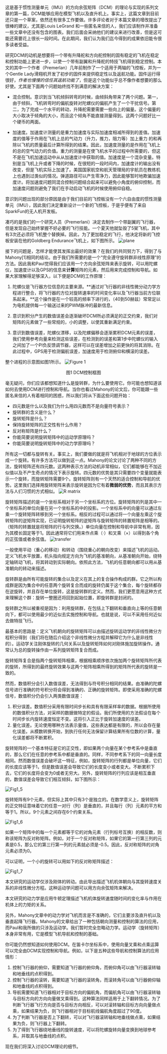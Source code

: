 这是基于惯性测量单元（IMU）的方向余弦矩阵（DCM）的理论与实现的系列文章的第一篇，DCM能够应用在模型飞机以及直升机上。事实上，这篇文章到目前还只是一个草案，依然还有很多工作要做。许多评论者对于本篇文章的增改提出了很棒的建议，尤其是Louis LeGrand 和一些匿名来信的人，我们应该制作并准备一些文章中还没有包含的图表。我们后面会采纳他们的建议来进行改善，但是这可能还需要花上很长一段时间。在此期间，我们认为我们迄今得到的成果依旧能令很多读者受益。

研究DCM的动机是想要将一个带有升降舵和方向舵控制的固有稳定的飞机在稳定和控制功能上更进一步，以使一个带有副翼和升降舵的特技飞机得到稳定控制。本文的其中一个作者（Premerlan）几年前制作了一个适用于两轴的飞控板，并为一个Gentle Lady滑翔机开发了初步的固件来提供稳定性以及返航功能。固件运行得很好，*作者也慢慢的信任其返航功能了*，但是这个功能似乎总不像作者想要的那么好使。尤其是下面两个问题始终找不到满意的解决方案：

* 混合控制。意识到当飞机倾斜转弯的时候，由倾斜角带来了两个问题。第一，由于倾斜，飞机转弯时的偏航旋转对陀螺仪的偏航产生了一个干扰信号。第二，为了完成一个水平的转动，升降舵需要需要一些向上的偏量。这个偏量的大小取决于倾角的大小，而且这个倾角不能直接测量得到。这两个问题好比一个硬币的两面。

* 加速度。加速度计测量的是重力加速度与实际加速度相减所得到的差值。加速度的值等于作用在飞机上总的气动力（升力，推力，阻力等）加上重力 的和再除以飞机的质量最后计算所得到的结果。因此，加速度测量的是作用在飞机上的总的空气动力的负值。重力的测量是在使飞机水平的过程中所需要的，但这不是在飞机加速运动中从从加速度计中获取的值。加速度是一个混杂变量。特别是当飞机上升或者下降的时候，在很短的一段时间内，加速度计的输出没有改变，但是飞机实际上加速了。美国国家航空和航天管理局的宇航员在教练机上也遇到过类似的情况。弹道路径可以产生零净力，因此能够暂时地欺骗加速度计。将加速度问题同混合控制问题结合起来可以避免小角度的俯仰控制，而加速度问题则避免了我们在手动启动飞机的时候使用俯仰自稳。

意识到问题出现的部分原因是由于我们目前的飞控板没有一个六自由度的惯性测量单元（IMU），因此我们决定重新设计一个新的飞控板，于是乎便有了来自SparkFun的无人机开发板。

凑巧的是我们的一个研究人员（Premerlani）决定去制作一个带副翼的飞行器，但是发现自己始终掌握不好必要的飞行技能。一个夏天他就坠毁了5架飞机，其中有3次还必须将飞机整个替换掉。因此，为了更加稳定的飞行，他决定将新的飞控板安装在他的Goldberg Endurance飞机上，如下图所示。
![plane](http://i.imgur.com/twFeQru.jpg)
  
接下的问题是，怎样才能使其发挥出最好的效果？在我们的共同努力下，得到了与Mahony[1]相同的结论。由于我们所需要的是一个“完全遵守旋转群非线性原理”的方法。因此我和Paul觉得我们应该用一个方向余弦矩阵来表示旋转，可以用陀螺仪，加速度计以及GPS的信息来**计算**矩阵的元素，然后用来完成控制和导航。如果大家理解得足够深入，以下便是DCM的工作原理：

  1. 陀螺仪是飞行器方位信息的主要来源。**通过对飞行器的非线性微分动力学方程进行整合，将飞行器的方位对旋转速率的时间变化率以及飞行器当前方位联系起来。**这个操作是在一个较高的频率下进行的，（40到50赫兹）常常足以为电机提供每一个输送过来的PWM脉冲的最新信息。
  
  2. 意识到积分产生的数值误差会逐渐破坏DCM所必须满足的正交约束，我们对矩阵的元素做了一些常规的，小的调整，以使其重新满足约束。
  
  3. 意识到数值误差，陀螺仪漂移，以及陀螺偏移会逐渐累积DCM元素的误差，我们使用参考向量来检测这些误差，在检测到的误差和第1步中陀螺仪的输入之间加了一个PI负反馈调节器，这样可以在误差增加之前更快的将其消除。在此过程中，GPS用于检测偏航误差，加速度用于检测俯仰和横滚的误差。

整个进程的示意图如图1所示。
![Figure 1](http://i.imgur.com/V48Y1B0.png)
<center> 图1 DCM控制框图 </center>

毫无疑问，你们应该都想知道什么是旋转群，为什么要使用它。你可能也想知道该如何去使用DCM进行控制和导航。当你也看过Mahony的论文后，你可能跟一些匿名来信的人有着相同的困惑，所以我们将从下面这些问题开始：

* 四元数是什么以及我们为什么用四元数而不是向量符号表示？
* 旋转群的含义是什么？
* 旋转矩阵是什么？
* 保持旋转矩阵的正交性有什么作用？
* 反对称矩阵是什么？
* 你能简要说明旋转矩阵中的运动学原理吗？
* 你能简要说明旋转矩阵中的动力学原理吗？

所有这一切都与旋转有关。事实上，我们要做的就是将飞机相对于地球的方位表示成一个旋转。有许多方法可以做到这一点。Mahony的论文讨论了两种不同的方法，旋转矩阵还有四元数。这两种表示方法的动机非常相似，它们都能够在不加近似值以及不产生奇点的情况下表示旋转。四元数的优势是其只需要四个变量就能表示一个旋转，而旋转矩阵需要9个。旋转矩阵则有一个天然的适合控制和导航的优势。这里我们选择用旋转矩阵来表示旋转是因为它有着**微弱的优势**，而且其表示方法与人们习惯的方式相似。
![R matrix](http://i.imgur.com/lAHKdRR.png)

旋转矩阵描述的是一个坐标系相对于另一个坐标系的方位。旋转矩阵的列是其中一个坐标系的单位向量在另一个坐标系的中的投影。一个坐标系中的向量可以通过左乘一个旋转矩阵转移到另一个坐标系。相反的过程可以通过将一个向量左乘这个旋转矩阵的逆矩阵实现，已证明旋转矩阵的逆矩阵与旋转矩阵的转置矩阵是相等的。（矩阵的转置就是将矩阵的行与列交换。）单位向量在控制和导航中非常有用，因为其模长固定等于1。因此通常将它们用来作点乘（·）和叉乘（×）以得到各个角的正弦值或者余弦值。
![transfer](http://i.imgur.com/SElkvQ6.png)

一般使用平动（重心的移动）和转动（围绕重心的朝向改变）来描述飞机的运动。定义飞机水平放置，机头指向规定方向为飞机的基准朝向，从基准朝向开始，绕特定轴转动飞机，将其转动到实际朝向。依照此方法，飞机的任意朝向都可以用从基准朝向的转动来描述。

旋转群是由所有可能旋转的集合以及定义在其上的复合操作构成的群。它之所以构成群是因为集合中的任意两个旋转复合而成的旋转仍属于这个集合，每个旋转都存在逆旋转，并且存在单位旋转，这是旋转群的定义。然而，我们更愿意用这种方式来理解这个群：旋转一整圈还将回到起始位置，即旋转群是封闭的。

旋转群之所以被重视是因为：利用旋转群，在包括上下翻转和垂直向上等的任意朝向下，都可以使用最少的近似去实施控制和导航。也就是说，可以不采用任何近似去做特技飞行。

最基本的思路是：定义飞机朝向的旋转矩阵可以由描述旋转运动学的非线性微分方程积分得到（我们将在随后介绍这个非线性微分方程并解释它为什么是非线性的）。运动学关注刚体旋转的几何关系以及旋转矩阵如何对刚体施加旋转操作。通常认为总的旋转操作由一系列旋转矩阵复合而成。

旋转矩阵复合是指两个旋转矩阵相乘，根据相乘顺序依次施加两个旋转矩阵所代表的旋转，所得到的最终旋转效果与这两个矩阵相乘所得到的矩阵所代表的旋转是一致的。

然而，数值积分会引入数值误差，无法得到与符号积分相同的结果。由准确的陀螺信号进行准确的符号积分将会得到准确的、正确的旋转矩阵。即使采用准确的陀螺信号，数值积分仍会引入两类数值误差：

1. 积分误差。数值积分采用有限时间步长和具有有限采样率的数据。根据所使用的数值积分方法，对采样的数据做特定的假设。我们所使用的方法假设在每个时间步长内旋转速度恒定不变。这将引入正比于旋转加速度的误差。
2. 量化误差。无论使用哪种方法表示量值，这些表达都是有限的，所以会存在量化误差。从模数转换开始，到执行任何无法保留计算结果所有位数的计算，量化误差都将不断累积。

旋转矩阵的一个基本特征是它的正交性，即如果两个向量在某个参考系中是垂直的，那么它们在任意的参考系中都是垂直的。同样，不同参考系下的同一向量长度相同。然而数值误差会破坏这一特征，例如，旋转矩阵的行列都是单位向量，它们的长度应该等于1，但是数值误差会导致它们的长度变小或者变大。不断累积下去，它们的长度将会变为0或者无穷大。另外，旋转矩阵的行列应该是相互垂直的，数值误差会导致它们相互倾斜，如下图所示：

![Fig1_5](../images/Fig1_5.png)

旋转矩阵有9个元素，但实际上其中只有3个是独立的。在数学意义上，旋转矩阵的正交特征意味着它的任意一对行（列）是垂直的，并且每行（列）元素的平方和等于1。所以，9个元素之间存在6个约束关系。

![Fig1_6](../images/Fig1_6.png)

如果一个矩阵中的每一个元素都等于它的对角元素（行列标号互换）的相反数，则称该矩阵为反对称矩阵。例如，对于一个反对称矩阵，如果它的第一行第三列的元素是0.5，那么它的第三行第一列的元素就必须是-0.5。因此，反对称矩阵的对角元素必须为0。

可以证明，一个小的旋转可以用如下的反对称矩阵描述：

![Fig1_7](../images/Fig1_7.png)

本文研究的运动学仅涉及刚体的转动。由此导出描述飞机机体朝向与其旋转速度关系的非线性微分方程。这种运动学问题可以用方向余弦矩阵来解决。

本文研究的动力学是应用牛顿定理描述飞机机体旋转速度随时间的变化率与作用在机体上的力矩的关系。

另外，Mahony文章中的动力学对飞机而言是不准确的，它们主要涉及直升机以及垂直起降飞行器。Mahony的文章给出了一种包括朝向测量和控制的算法的应用，而Paul和我所做的只涉及运动学。我们暂时完全忽略动力学。运动学（旋转矩阵）本身非常有用，它是模型飞机导航和控制的基础。

你可能仍然想知道如何使用DCM。在笛卡尔坐标系中，使用向量叉乘和点乘运算可以完全由DCM实现控制和导航。例如，以下是五种这些导航和控制算法的应用情形：

1. 控制飞行器的俯仰，需要知道飞行器的俯仰角，而俯仰角可以由飞行器滚转轴和地垂线的点积得到。
2. 控制飞行器的滚转，需要知道飞行器的滚转角，而滚转角可以由飞行器俯仰轴和地垂线的点积得到。
3. 导航需要知道飞行器相对于目标方向的偏航角，而偏航角可以由飞行器滚转轴与目标方向的方向向量做叉乘得到。这种算法同样适用于上下翻转情况。为了判断飞行器飞行方向是否与目标方向相反，可以对滚转轴和目标方向向量做点乘，如果结果为负，则飞行器相对于目标航线偏航角度超过了90度。
4. 为了判断飞行器是否上下翻转，可以对飞行器滚转轴和地垂线做点乘，如果结果为负，则飞行器上下翻转。
5. 为了得到飞行器绕地垂线的旋转速度，可以将陀螺旋转向量变换到地球参考系，并取其与地垂线的点积。

现在我们将深入讨论DCM理论的细节。
